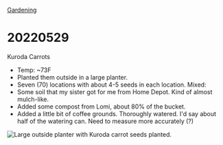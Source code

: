 [Gardening](index.md)
# 20220529

Kuroda Carrots
* Temp: ~73F
* Planted them outside in a large planter.
* Seven (70) locations with about 4-5 seeds in each location.
Mixed:
* Some soil that my sister got for me from Home Depot. Kind of almost mulch-like.
* Added some compost from Lomi, about 80% of the bucket.
* Added a little bit of coffee grounds.
Thoroughly watered. I'd say about half of the watering can. Need to measure more accurately (?)

![Large outside planter with Kuroda carrot seeds planted.](https://drive.google.com/uc?export=view&id=113OK70ghl4gliaAcgpvHC4XdDwNGds81)